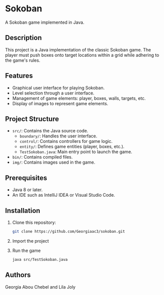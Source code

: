 # Sokoban

A Sokoban game implemented in Java.

## Description

This project is a Java implementation of the classic Sokoban game. The player must push boxes onto target locations within a grid while adhering to the game's rules.

## Features

- Graphical user interface for playing Sokoban.
- Level selection through a user interface.
- Management of game elements: player, boxes, walls, targets, etc.
- Display of images to represent game elements.

## Project Structure

- `src/`: Contains the Java source code.
  - `boundary/`: Handles the user interface.
  - `control/`: Contains controllers for game logic.
  - `entity/`: Defines game entities (player, boxes, etc.).
  - `TestSokoban.java`: Main entry point to launch the game.
- `bin/`: Contains compiled files.
- `img/`: Contains images used in the game.

## Prerequisites

- Java 8 or later.
- An IDE such as IntelliJ IDEA or Visual Studio Code.

## Installation

1. Clone this repository:
   ```bash
   git clone https://github.com/Georgiaac3/sokoban.git
   ```

2. Import the project

3. Run the game
    ```bash
    java src/TestSokoban.java
    ```

## Authors
Georgia Abou Chebel and Lila Joly